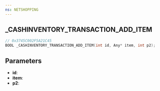 ```yaml
---
ns: NETSHOPPING
---
```

## _CASHINVENTORY_TRANSACTION_ADD_ITEM

```c
// 0x3745C002F5A21C45
BOOL _CASHINVENTORY_TRANSACTION_ADD_ITEM(int id, Any* item, int p2);
```

## Parameters
* **id**:
* **item**:
* **p2**:

